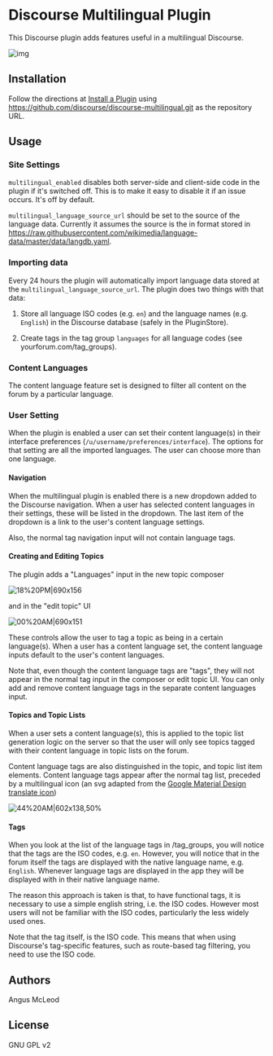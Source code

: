 # Discourse Multilingual Plugin
This Discourse plugin adds features useful in a multilingual Discourse.

![img](https://travis-ci.org/paviliondev/discourse-multilingual.svg?branch=master)

## Installation

Follow the directions at [Install a Plugin](https://meta.discourse.org/t/install-a-plugin/19157) using https://github.com/discourse/discourse-multilingual.git as the repository URL.

## Usage

### Site Settings

``multilingual_enabled`` disables both server-side and client-side code in the plugin if it's switched off. This is to make it easy to disable it if an issue occurs. It's off by default.

``multilingual_language_source_url`` should be set to the source of the language data. Currently it assumes the source is the in format stored in https://raw.githubusercontent.com/wikimedia/language-data/master/data/langdb.yaml.

### Importing data

Every 24 hours the plugin will automatically import language data stored at the ``multilingual_language_source_url``. The plugin does two things with that data:

1. Store all language ISO codes (e.g. ``en``) and the language names (e.g. ``English``) in the Discourse database (safely in the PluginStore).

2. Create tags in the tag group ``languages`` for all language codes (see yourforum.com/tag_groups).

### Content Languages

The content language feature set is designed to filter all content on the forum by a particular language.

### User Setting

When the plugin is enabled a user can set their content language(s) in their interface preferences (``/u/username/preferences/interface``). The options for that setting are all the imported languages. The user can choose more than one language.

#### Navigation

When the multilingual plugin is enabled there is a new dropdown added to the Discourse navigation. When a user has selected content languages in their settings, these will be listed in the dropdown. The last item of the dropdown is a link to the user's content language settings.

Also, the normal tag navigation input will not contain language tags.

#### Creating and Editing Topics

The plugin adds a "Languages" input in the new topic composer 

![18%20PM|690x156](upload://lbxcwUBa7XYTQZW4Yq6ptqJQtpO.png) 

and in the "edit topic" UI

![00%20AM|690x151](upload://5eiIlUutugzWSi3xtFe95Hikb93.png) 

These controls allow the user to tag a topic as being in a certain language(s). When a user has a content language set, the content language inputs default to the user's content languages.

Note that, even though the content language tags are "tags", they will not appear in the normal tag input in the composer or edit topic UI. You can only add and remove content language tags in the separate content languages input.

#### Topics and Topic Lists

When a user sets a content language(s), this is applied to the topic list generation logic on the server so that the user will only see topics tagged with their content language in topic lists on the forum.

Content language tags are also distinguished in the topic, and topic list item elements. Content language tags appear after the normal tag list, preceded by a multilingual icon (an svg adapted from the [Google Material Design translate icon](https://material.io/resources/icons/?icon=translate&style=baseline))

![44%20AM|602x138,50%](upload://gJuqiCAYGOLROyb0Pz6u4brTQSb.png) 

#### Tags

When you look at the list of the language tags in /tag_groups, you will notice that the tags are the ISO codes, e.g. ``en``. However, you will notice that in the forum itself the tags are displayed with the native language name, e.g. ``English``. Whenever language tags are displayed in the app they will be displayed with in their native language name.

The reason this approach is taken is that, to have functional tags, it is necessary to use a simple english string, i.e. the ISO codes. However most users will not be familiar with the ISO codes, particularly the less widely used ones. 

Note that the tag itself, is the ISO code. This means that when using Discourse's tag-specific features, such as route-based tag filtering, you need to use the ISO code.

## Authors

Angus McLeod

## License

GNU GPL v2

